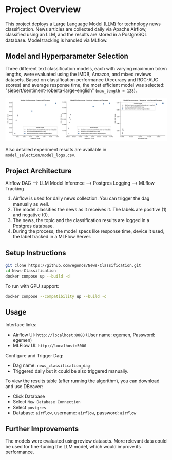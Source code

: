 # Project Overview
This project deploys a Large Language Model (LLM) for technology news classification. News articles are collected daily via Apache Airflow, classified using an LLM, and the results are stored in a PostgreSQL database. Model tracking is handled via MLflow.

## Model and Hyperparameter Selection
Three different text classification models, each with varying maximum token lengths, were evaluated using the IMDB, Amazon, and mixed reviews datasets. Based on classification performance (Accuracy and ROC-AUC scores) and average response time, the most efficient model was selected: "siebert/sentiment-roberta-large-english" (`max_length = 128`).


<img src="images/model_performances.png" alt="Model Performances" width="800">

Also detailed experiment results are available in `model_selection/model_logs.csv`.

## Project Architecture
Airflow DAG --> LLM Model Inference --> Postgres Logging --> MLflow Tracking

1. Airflow is used for daily news collection. You can trigger the dag manually as well.
2. The model classifies the news as it receives it. The labels are positive (1) and negative (0).
3. The news, the topic and the classification results are logged in a Postgres database.
4. During the process, the model specs like response time, device it used, the label tracked in a MLFlow Server.

## Setup Instructions

```bash
git clone https://github.com/egonos/News-Classification.git
cd News-Classification
docker compose up --build -d
```
To run with GPU support:

```bash
docker compose --compatibility up --build -d
```

## Usage

Interface links:

* Airflow UI: `http://localhost:8080` (User name: egemen, Password: egemen)
* MLFlow UI: `http://localhost:5000`

Configure and Trigger Dag:

* Dag name: `news_classification_dag`
* Triggered daily but it could be also triggered manually.

To view the results table (after running the algorithm), you can download and use DBeaver:

* Click Database
* Select `New Database Connection`
* Select `postgres`
* Database: `airflow`, username: `airflow`, password: `airflow`


## Further Improvements
The models were evaluated using review datasets. More relevant data could be used for fine-tuning the LLM model, which would improve its performance.

